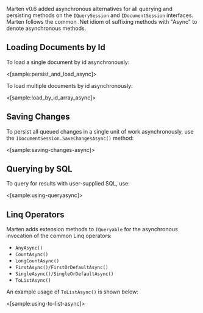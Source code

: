 <!--Title:Asynchronous Operations-->
<!--Url:async-->

Marten v0.6 added asynchronous alternatives for all querying and persisting methods on the `IQuerySession` and `IDocumentSession` interfaces.
Marten follows the common .Net idiom of suffixing methods with "Async" to denote asynchronous methods. 

## Loading Documents by Id

To load a single document by id asynchronously:

<[sample:persist_and_load_async]>

To load multiple documents by id asynchronously:

<[sample:load_by_id_array_async]>

## Saving Changes

To persist all queued changes in a single unit of work asynchronously, use the `IDocumentSession.SaveChangesAsync()` method:

<[sample:saving-changes-async]>


## Querying by SQL

To query for results with user-supplied SQL, use:

<[sample:using-queryasync]>


## Linq Operators

Marten adds extension methods to `IQueryable` for the asynchronous invocation of the common Linq operators:

* `AnyAsync()`
* `CountAsync()`
* `LongCountAsync()`
* `FirstAsync()/FirstOrDefaultAsync()`
* `SingleAsync()/SingleOrDefaultAsync()`
* `ToListAsync()`

An example usage of `ToListAsync()` is shown below:

<[sample:using-to-list-async]>